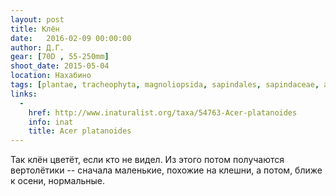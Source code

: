 ```yaml
---
layout: post
title: Клён
date:   2016-02-09 00:00:00
author: Д.Г.
gear: [70D , 55-250mm]
shoot_date: 2015-05-04
location: Нахабино
tags: [plantae, tracheophyta, magnoliopsida, sapindales, sapindaceae, acer, acer platanoides]
links:
  -
    href: http://www.inaturalist.org/taxa/54763-Acer-platanoides
    info: inat
    title: Acer platanoides
---
```


Так клён цветёт, если кто не видел. Из этого потом получаются вертолётики -- сначала маленькие, похожие на клешни, а потом, ближе к осени, нормальные.
